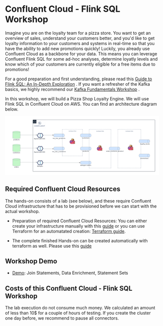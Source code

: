 # Confluent Cloud - Flink SQL Workshop
Imagine you are on the loyalty team for a pizza store. You want to get an overview of sales, understand your customers better, and you'd like to get loyalty information to your customers and systems in real-time so that you have the ability to add new promotions quickly!  Luckily, you already use Confluent Cloud as a backbone for your data. This means you can leverage Confluent Flink SQL for some ad-hoc analyses, determine loyatly levels and know which of your customers are currently eligible for a free items due to promotions!

For a good preparation and first understanding, please read this [Guide to Flink SQL: An In-Depth Exploration](https://www.confluent.io/blog/getting-started-with-apache-flink-sql/) . 
If you want a refresher of the Kafka basics, we highly recommend our [Kafka Fundamentals Workshop](https://www.confluent.io/resources/online-talk/fundamentals-workshop-apache-kafka-101/) .

In this workshop, we will build a Pizza Shop Loyalty Engine. We will use Flink SQL in Confluent Cloud on AWS. You can find an architecture diagram below.

![image](assets/demo-env-full.png)


## Required Confluent Cloud Resources 
The hands-on consists of a lab (see below), and these require Confluent Cloud infrastructure that has to be provisioned before we can start with the actual workshop. 

 *  Preparation of required Confluent Cloud Resources: You can either create your infrastructure manually with this [guide](prereq.md) or you can use Terraform for an automatated creation: [Terraform guide](terraform.md).

 *  The complete finished Hands-on can be created automatically with terraform as well. Please use this [guide](terraform-demo/README.md)

## Workshop Demo
  *  [Demo](demo.md): Join Statements, Data Enrichment, Statement Sets  

## Costs of this Confluent Cloud - Flink SQL Workshop
The lab execution do not consume much money. We calculated an amount of less than 10$ for a couple of hours of testing. If you create the cluster one day before, we recommend to pause all connectors.
